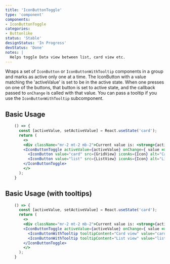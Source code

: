 ```yaml
---
title: 'IconButtonToggle'
type: 'component'
components:
- IconButtonToggle
categories:
- Buttonlike
status: 'Stable'
designStatus: 'In Progress'
devStatus: 'Done'
notes: |
  Helps toggle Data view between list, card view etc.
---
```


Wraps a set of ``IconButton`` or ``IconButtonWithTooltip`` components in a group and marks as active only one at a time.
The IconButton with a value matching the 'activeValue' is set to be in the active state.
When one presses on one of the buttons, that button is set to active state, and the callback passed to ``onChange`` is called with that value.
You can pass a tooltip if you use the ``IconButtonWithTooltip`` subcomponent.

## Basic Usage
```jsx live
    () => {
      const [activeValue, setActiveValue] = React.useState('card');
      return (
        <>
        <div className="mr-2 mt-2 mb-2">Current value is: <strong>{activeValue}</strong></div>
        <IconButtonToggle activeValue={activeValue} onChange={ value => setActiveValue(value) }>
          <IconButton value="card" src={GridView} iconAs={Icon} alt="Card" />
          <IconButton value="list" src={ListView} iconAs={Icon} alt="List" />
        </IconButtonToggle>
        </>
      );
    }
```

## Basic Usage (with tooltips)
```jsx live
    () => {
      const [activeValue, setActiveValue] = React.useState('card');
      return (
        <>
        <div className="mr-2 mt-2 mb-2">Current value is: <strong>{activeValue}</strong></div>
        <IconButtonToggle activeValue={activeValue} onChange={ value => setActiveValue(value) }>
          <IconButtonWithTooltip tooltipContent="Card view" value="card" src={GridView} iconAs={Icon} alt="Card" />
          <IconButtonWithTooltip tooltipContent="List view" value="list" src={ListView} iconAs={Icon} alt="List" />
        </IconButtonToggle>
        </>
      );
    }
```

